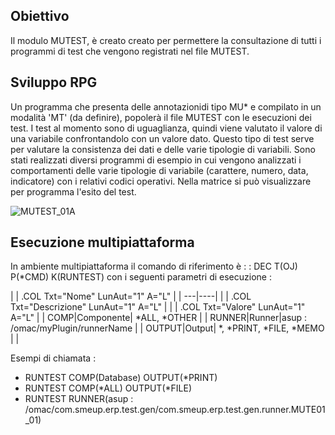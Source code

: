 ## Obiettivo
Il modulo MUTEST, è creato creato per permettere la consultazione di tutti i programmi di test che vengono registrati nel file MUTEST.

## Sviluppo RPG
Un programma che presenta delle annotazionidi tipo MU\* e compilato in un modalità 'MT' (da definire), popolerà il file MUTEST con le esecuzioni dei test.
I test al momento sono di uguaglianza, quindi viene valutato il valore di una variabile confrontandolo con un valore dato.
Questo tipo di test serve per valutare la consistenza dei dati e delle varie tipologie di variabili.
Sono stati realizzati diversi programmi di esempio in cui vengono analizzati i comportamenti delle varie tipologie di variabile (carattere, numero, data, indicatore)
con i relativi codici operativi.
Nella matrice si può visualizzare per programma l'esito del test.

![MUTEST_01A](http://localhost:3000/immagini/MUTEST_01/MUTEST_01A.png)

## Esecuzione multipiattaforma
In ambiente multipiattaforma il comando di riferimento è  :  : DEC T(OJ) P(\*CMD) K(RUNTEST) con i seguenti parametri di esecuzione : 

| 
| .COL Txt="Nome" LunAut="1" A="L" |
| ---|----|
| 
| .COL Txt="Descrizione" LunAut="1" A="L" |
| 
| .COL Txt="Valore" LunAut="1" A="L" |
| COMP|Componente| \*ALL, \*OTHER |
| RUNNER|Runner|asup : /omac/myPlugin/runnerName |
| OUTPUT|Output| \*, \*PRINT, \*FILE, \*MEMO |
| 


Esempi di chiamata : 
-  RUNTEST COMP(Database) OUTPUT(\*PRINT)
-  RUNTEST COMP(\*ALL) OUTPUT(\*FILE)
-  RUNTEST RUNNER(asup : /omac/com.smeup.erp.test.gen/com.smeup.erp.test.gen.runner.MUTE01_01)


